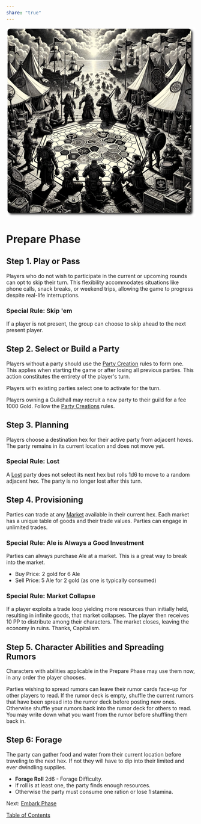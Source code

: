 ```yaml
---
share: "true"
---
```


![prepare-phase](./prepare-phase.png)    
    
# Prepare Phase    
    
## Step 1. **Play or Pass**    
    
Players who do not wish to participate in the current or upcoming rounds can opt to skip their turn. This flexibility accommodates situations like phone calls, snack breaks, or weekend trips, allowing the game to progress despite real-life interruptions.    
    
### Special Rule: Skip 'em    
    
If a player is not present, the group can choose to skip ahead to the next present player.    
    
## Step 2. Select or Build a Party    
    
Players without a party should use the [Party Creation](./Party-Creation.html) rules to form one. This applies when starting the game or after losing all previous parties. This action constitutes the entirety of the player's turn.    
    
Players with existing parties select one to activate for the turn.    
    
Players owning a Guildhall may recruit a new party to their guild for a fee 1000 Gold. Follow the [Party Creations](./Party-Creation.html) rules.    
    
## Step 3. Planning    
    
Players choose a destination hex for their active party from adjacent hexes. The party remains in its current location and does not move yet.    
    
### Special Rule: Lost    
    
A [Lost](Lost.html) party does not select its next hex but rolls 1d6 to move to a random adjacent hex. The party is no longer lost after this turn.    
    
## Step 4. Provisioning    
    
Parties can trade at any [Market](./Market.html) available in their current hex. Each market has a unique table of goods and their trade values. Parties can engage in unlimited trades.    
    
### Special Rule: Ale is Always a Good Investment    
    
Parties can always purchase Ale at a market. This is a great way to break into the market.    
- Buy Price: 2 gold for 6 Ale    
- Sell Price: 5 Ale for 2 gold (as one is typically consumed)    
    
### Special Rule: Market Collapse    
    
If a player exploits a trade loop yielding more resources than initially held, resulting in infinite goods, that market collapses. The player then receives 10 PP to distribute among their characters. The market closes, leaving the economy in ruins. Thanks, Capitalism.    
    
## Step 5. Character Abilities and Spreading Rumors    
    
Characters with abilities applicable in the Prepare Phase may use them now, in any order the player chooses.    
    
Parties wishing to spread rumors can leave their rumor cards face-up for other players to read. If the rumor deck is empty, shuffle the current rumors that have been spread into the rumor deck before posting new ones. Otherwise shuffle your rumors back into the rumor deck for others to read. You may write down what you want from the rumor before shuffling them back in.  
    
## Step 6: Forage    
    
The party can gather food and water from their current location before traveling to the next hex. If not they will have to dip into their limited and ever dwindling supplies.    
    
- **Forage Roll** 2d6 - Forage Difficulty.    
- If roll is at least one, the party finds enough resources.    
- Otherwise the party must consume one ration or lose 1 stamina.    
    
Next: [Embark Phase](./Embark-Phase.html)    
    
[Table of Contents](./Table-of-Contents.html)